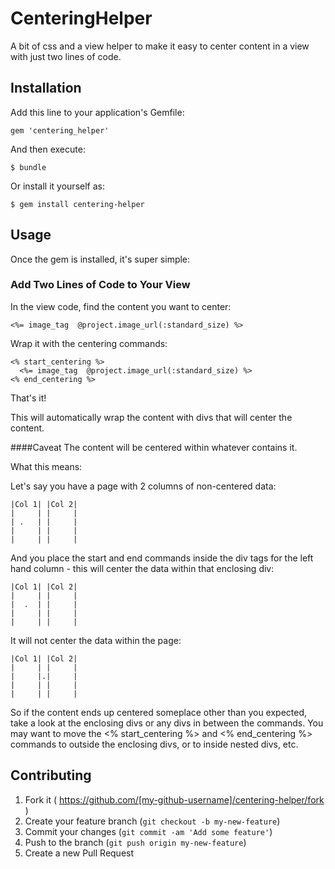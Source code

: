 # CenteringHelper
A bit of css and a view helper to make it easy to center content in a view with just
two lines of code.

## Installation

Add this line to your application's Gemfile:

    gem 'centering_helper'

And then execute:

    $ bundle

Or install it yourself as:

    $ gem install centering-helper

## Usage
Once the gem is installed, it's super simple:

### Add Two Lines of Code to Your View
In the view code, find the content you want to center:

    <%= image_tag  @project.image_url(:standard_size) %>

Wrap it with the centering commands:

    <% start_centering %>
      <%= image_tag  @project.image_url(:standard_size) %>
    <% end_centering %>

That's it!

This will automatically wrap the content with divs that will center the content.


####Caveat
The content will be centered within whatever contains it.

What this means:

Let's say you have a page with 2 columns of non-centered data:

    |Col 1| |Col 2|
    |     | |     |
    | .   | |     |
    |     | |     |
    |     | |     |

And you place the start and end commands inside the div tags for the left hand
column - this will center the data within that enclosing div:

    |Col 1| |Col 2|
    |     | |     |
    |  .  | |     |
    |     | |     |
    |     | |     |

It will not center the data within the page:

    |Col 1| |Col 2|
    |     | |     |
    |     |.|     |
    |     | |     |
    |     | |     |

So if the content ends up centered someplace other than you expected, take a
look at the enclosing divs or any divs in between the commands. You may want to move the <% start_centering %> and
<% end_centering %> commands to outside the enclosing divs, or to inside nested
divs, etc.

## Contributing

1. Fork it ( https://github.com/[my-github-username]/centering-helper/fork )
2. Create your feature branch (`git checkout -b my-new-feature`)
3. Commit your changes (`git commit -am 'Add some feature'`)
4. Push to the branch (`git push origin my-new-feature`)
5. Create a new Pull Request

